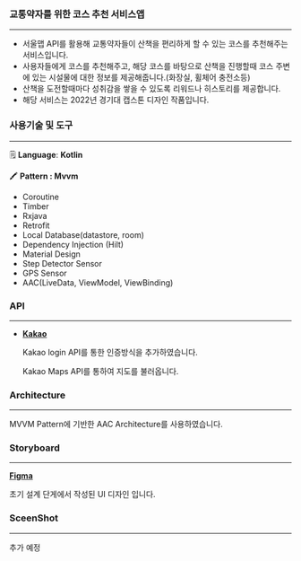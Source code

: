 

### 교통약자를 위한 코스 추천 서비스앱

 <hr/>

- 서울맵 API를 활용해 교통약자들이 산책을 편리하게 할 수 있는 코스를 추천해주는 서비스입니다.
- 사용자들에게 코스를 추천해주고, 해당 코스를 바탕으로 산책을 진행할때 코스 주변에 있는 시설물에 대한 정보를 제공해줍니다.(화장실, 휠체어 충전소등)
- 산책을 도전할때마다 성취감을 쌓을 수 있도록 리워드나 히스토리를 제공합니다.
- 해당 서비스는 2022년  경기대 캡스톤 디자인 작품입니다.




### 사용기술 및 도구

 <hr/>

🗒️  **Language**:  **Kotlin**

🖍️  **Pattern : Mvvm**

- Coroutine
- Timber
- Rxjava
- Retrofit
- Local Database(datastore, room)
- Dependency Injection (Hilt)
- Material Design
- Step Detector Sensor
- GPS Sensor
- AAC(LiveData, ViewModel, ViewBinding)



### API

 <hr/>

- **[Kakao](https://developers.kakao.com/docs)**
    
    Kakao login API를 통한 인증방식을 추가하였습니다.
    
    Kakao Maps API를 통하여 지도를 불러옵니다.
    



### Architecture

 <hr/>

MVVM Pattern에 기반한 AAC Architecture를 사용하였습니다.



### Storyboard

 <hr/>

**[Figma](https://www.figma.com/file/jrwPduDIE6RBzsi6FzGWIi/%EB%8A%98%EC%86%94%EA%B8%B8?node-id=0%3A1)** 

   초기 설계 단게에서 작성된 UI 디자인 입니다.




### SceenShot

 <hr/>

추가 예정
